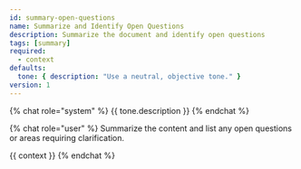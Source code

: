 ```yaml
---
id: summary-open-questions
name: Summarize and Identify Open Questions
description: Summarize the document and identify open questions
tags: [summary]
required:
  - context
defaults:
  tone: { description: "Use a neutral, objective tone." }
version: 1
---
```

{% chat role="system" %}
{{ tone.description }}
{% endchat %}

{% chat role="user" %}
Summarize the content and list any open questions or areas requiring clarification.

<context>
{{ context }}
</context>
{% endchat %}
